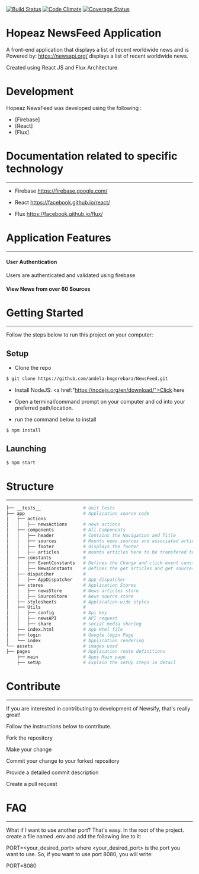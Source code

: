 [![Build Status](https://travis-ci.org/andela-hngerebara/NewsFeed.svg?branch=master)](https://travis-ci.org/andela-hngerebara/NewsFeed)
[![Code Climate](https://codeclimate.com/github/codeclimate/codeclimate/badges/gpa.svg)](https://codeclimate.com/github/codeclimate/codeclimate)
[![Coverage Status](https://coveralls.io/repos/github/andela-hngerebara/NewsFeed/badge.svg?branch=master)](https://coveralls.io/github/andela-hngerebara/NewsFeed?branch=master)

# Hopeaz NewsFeed Application 

A front-end application that displays a list of recent worldwide news and is Powered by: https://newsapi.org/  displays a list of recent worldwide news.

Created using React JS and Flux Architecture

# Development

Hopeaz NewsFeed was developed using the following :
* [Firebase] 
* [React] 
* [Flux] 

# Documentation related to specific technology
-------------------------------------------------------------------------------------------------------------------------
* Firebase 
https://firebase.google.com/

* React
https://facebook.github.io/react/

* Flux
https://facebook.github.io/flux/


# Application Features
---------------------------------------------------------------------------------------------------------------------------
#### User Authentication

Users are authenticated and validated using firebase 

#### View News from over 60 Sources

# Getting Started
---------------------------------------------------------------------------------------------------------------------------
Follow the steps below to run this project on your computer:
## Setup
* Clone the repo 

```sh
$ git clone https://github.com/andela-hngerebara/NewsFeed.git
```

* Install NodeJS:  <a href:"https://nodejs.org/en/download/">Click here</a>


* Open a terminal/command prompt on your computer and cd into your preferred path/location.

* run the command below to install
```sh
$ npm install
```

## Launching
```sh
$ npm start
```

# Structure
---------------------------------------------------------------------------------------------------------------------------
```sh
├── __tests__                # Unit tests
├── app                      # Application source code
|   ├── actions          
│   │   ├── newsActions      # news actions      
│   ├── components           # All Components
│   │   ├── header           # Contains the Navigation and Title
│   │   ├── sources          # Mounts news sources and associated articles
│   │   ├── footer           # displays the footer
│   │   ├── articles         # mounts articles here to be transfered to the sources component
│   ├── constants            # 
│   │   ├── EventConstants   # Defines the Change and click event constants
│   │   ├── NewsConstants    # Defines the get articles and get sources constants
│   ├── dispatcher           # 
│   │   ├── AppDispatcher    # App dispatcher
│   ├── stores               # Application Stores
│   │   ├── newsStore        # News articles store
│   │   ├── SourceStore      # News source store
│   ├── stylesheets          # Application-wide styles 
│   ├── Utils                # 
│   │   ├── config           # Api key
│   │   ├── newsAPI          # API request
│   │   ├── share            # social media sharing
│   ├── index.html           # App Html file
│   ├── login                # Google login Page
│   └── index                # Application rendering
└── assets                   # images used
├── pages                    # Application route definitions
    ├── main                 # Apps Main page
    ├── setUp                # Explain the setUp steps in detail

```

# Contribute
---------------------------------------------------------------------------------------------------------------------------

If you are interested in contributing to development of Newsify, that's really great!

Follow the instructions below to contribute.

Fork the repository

Make your change

Commit your change to your forked repository

Provide a detailed commit description

Create a pull request

# FAQ
----------------------------------------------------------------------------------------------------------------------

What if I want to use another port?
That's easy. In the root of the project. create a file named .env and add the following line to it:

PORT=<your_desired_port>
where <your_desired_port> is the port you want to use. So, if you want to use port 8080, you will write:

PORT=8080



